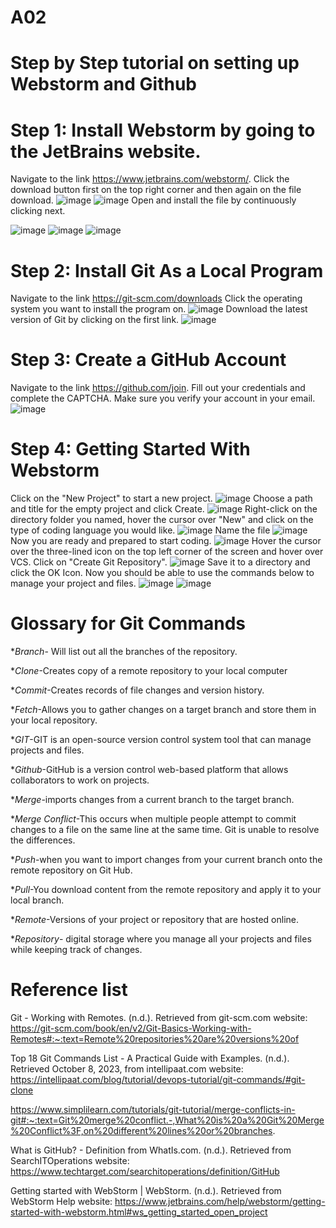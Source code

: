 # A02
# Step by Step tutorial on setting up Webstorm and Github 
# Step 1: Install Webstorm by going to the JetBrains website.
Navigate to the link https://www.jetbrains.com/webstorm/.
Click the download button first on the top right corner and then again on the file download.
![image](https://github.com/AKhalifa20/A02/assets/123400312/12bd432b-745a-46fe-b9ca-2e98d4b0a36f)
![image](https://github.com/AKhalifa20/A02/assets/123400312/89e321d6-f9b3-4792-bb39-fd42826cf9b1)
Open and install the file by continuously clicking next.

![image](https://github.com/AKhalifa20/A02/assets/123400312/9be8cee8-76e2-4384-9e94-a56126ab4643)
![image](https://github.com/AKhalifa20/A02/assets/123400312/d02aa662-4254-4fd3-b6ae-d16f17f1fd67)
![image](https://github.com/AKhalifa20/A02/assets/123400312/dad4a8ba-589c-4795-b209-491ef10813c6)
# Step 2: Install Git As a Local Program
Navigate to the link https://git-scm.com/downloads
Click the operating system you want to install the program on.
![image](https://github.com/AKhalifa20/A02/assets/123400312/d91ad278-5580-4ee8-8533-db46677e8f0e)
Download the latest version of Git by clicking on the first link. 
![image](https://github.com/AKhalifa20/A02/assets/123400312/808289a8-a348-4f4d-a10b-bf59845bab7c)
# Step 3: Create a GitHub Account
Navigate to the link https://github.com/join.
Fill out your credentials and complete the CAPTCHA. Make sure you verify your account in your email. 
![image](https://github.com/AKhalifa20/A02/assets/123400312/5533ab55-1298-4044-a19a-ad800337c82b)
# Step 4: Getting Started With Webstorm
Click on the "New Project" to start a new project.
![image](https://github.com/AKhalifa20/A02/assets/123400312/62db75cc-f088-4544-9297-cc543b9c2929)
Choose a path and title for the empty project and click Create.
![image](https://github.com/AKhalifa20/A02/assets/123400312/c4159faa-9c06-4e7e-8684-0fc7cfdbecc3)
Right-click on the directory folder you named, hover the cursor over "New" and click on the type of coding language you would like.
![image](https://github.com/AKhalifa20/A02/assets/123400312/a158aa3e-77d8-41a7-9f99-a4dc8054f6f2)
Name the file 
![image](https://github.com/AKhalifa20/A02/assets/123400312/3eea9635-0c21-497a-af1c-ca13b1dcd272)
Now you are ready and prepared to start coding.
![image](https://github.com/AKhalifa20/A02/assets/123400312/48b56ccc-0cf4-4f83-b5a2-a5739a320e73)
Hover the cursor over the three-lined icon on the top left corner of the screen and hover over VCS. 
Click on "Create Git Repository".
![image](https://github.com/AKhalifa20/A02/assets/123400312/aee95898-7545-4be4-9e28-2229b5ab2c4a)
Save it to a directory and click the OK Icon. 
Now you should be able to use the commands below to manage your project and files. 
![image](https://github.com/AKhalifa20/A02/assets/123400312/a7f3273a-1648-4241-8eee-7703dee2006b)
![image](https://github.com/AKhalifa20/A02/assets/123400312/bfcaa842-c3df-49bc-8fa3-5a5440419508)

# Glossary for Git Commands
**Branch*- Will list out all the branches of the repository.

**Clone*-Creates copy of a remote repository to your local computer

**Commit*-Creates records of file changes and version history.

**Fetch*-Allows you to gather changes on a target branch and store them in your local repository. 

**GIT*-GIT is an open-source version control system tool that can manage projects and files.

**Github*-GitHub is a version control web-based platform that allows collaborators to work on projects.

**Merge*-imports changes from a current branch to the target branch.

**Merge Conflict*-This occurs when multiple people attempt to commit changes to a file on the same line at the same time. Git is unable to resolve the differences.

**Push*-when you want to import changes from your current branch onto the remote repository on Git Hub. 

**Pull*-You download content from the remote repository and apply it to your local branch.

**Remote*-Versions of your project or repository that are hosted online.

**Repository*- digital storage where you manage all your projects and files while keeping track of changes.
# Reference list
Git - Working with Remotes. (n.d.). Retrieved from git-scm.com website: https://git-scm.com/book/en/v2/Git-Basics-Working-with-Remotes#:~:text=Remote%20repositories%20are%20versions%20of

Top 18 Git Commands List - A Practical Guide with Examples. (n.d.). Retrieved October 8, 2023, from intellipaat.com website: https://intellipaat.com/blog/tutorial/devops-tutorial/git-commands/#git-clone

https://www.simplilearn.com/tutorials/git-tutorial/merge-conflicts-in-git#:~:text=Git%20merge%20conflict.-,What%20is%20a%20Git%20Merge%20Conflict%3F,on%20different%20lines%20or%20branches.

What is GitHub? - Definition from WhatIs.com. (n.d.). Retrieved from SearchITOperations website: https://www.techtarget.com/searchitoperations/definition/GitHub

Getting started with WebStorm | WebStorm. (n.d.). Retrieved from WebStorm Help website: https://www.jetbrains.com/help/webstorm/getting-started-with-webstorm.html#ws_getting_started_open_project


